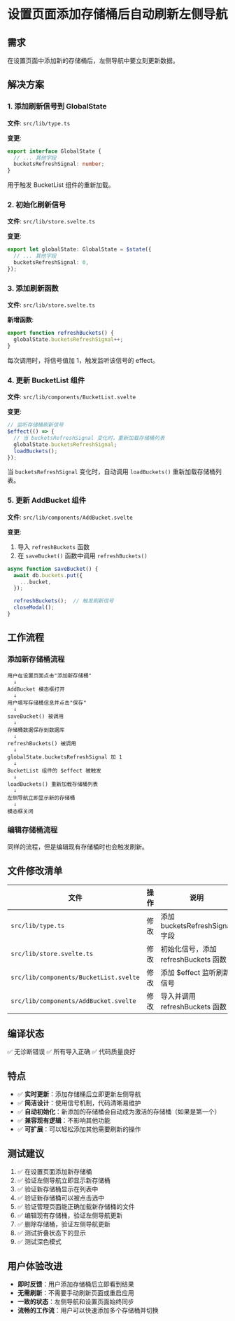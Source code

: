 # 设置页面添加存储桶后自动刷新左侧导航

## 需求

在设置页面中添加新的存储桶后，左侧导航中要立刻更新数据。

## 解决方案

### 1. 添加刷新信号到 GlobalState

**文件**: `src/lib/type.ts`

**变更**:
```typescript
export interface GlobalState {
  // ... 其他字段
  bucketsRefreshSignal: number;
}
```

用于触发 BucketList 组件的重新加载。

### 2. 初始化刷新信号

**文件**: `src/lib/store.svelte.ts`

**变更**:
```typescript
export let globalState: GlobalState = $state({
  // ... 其他字段
  bucketsRefreshSignal: 0,
});
```

### 3. 添加刷新函数

**文件**: `src/lib/store.svelte.ts`

**新增函数**:
```typescript
export function refreshBuckets() {
  globalState.bucketsRefreshSignal++;
}
```

每次调用时，将信号值加 1，触发监听该信号的 effect。

### 4. 更新 BucketList 组件

**文件**: `src/lib/components/BucketList.svelte`

**变更**:
```typescript
// 监听存储桶刷新信号
$effect(() => {
  // 当 bucketsRefreshSignal 变化时，重新加载存储桶列表
  globalState.bucketsRefreshSignal;
  loadBuckets();
});
```

当 `bucketsRefreshSignal` 变化时，自动调用 `loadBuckets()` 重新加载存储桶列表。

### 5. 更新 AddBucket 组件

**文件**: `src/lib/components/AddBucket.svelte`

**变更**:
1. 导入 `refreshBuckets` 函数
2. 在 `saveBucket()` 函数中调用 `refreshBuckets()`

```typescript
async function saveBucket() {
  await db.buckets.put({
    ...bucket,
  });

  refreshBuckets();  // 触发刷新信号
  closeModal();
}
```

## 工作流程

### 添加新存储桶流程

```
用户在设置页面点击"添加新存储桶"
  ↓
AddBucket 模态框打开
  ↓
用户填写存储桶信息并点击"保存"
  ↓
saveBucket() 被调用
  ↓
存储桶数据保存到数据库
  ↓
refreshBuckets() 被调用
  ↓
globalState.bucketsRefreshSignal 加 1
  ↓
BucketList 组件的 $effect 被触发
  ↓
loadBuckets() 重新加载存储桶列表
  ↓
左侧导航立即显示新的存储桶
  ↓
模态框关闭
```

### 编辑存储桶流程

同样的流程，但是编辑现有存储桶时也会触发刷新。

## 文件修改清单

| 文件 | 操作 | 说明 |
|------|------|------|
| `src/lib/type.ts` | 修改 | 添加 bucketsRefreshSignal 字段 |
| `src/lib/store.svelte.ts` | 修改 | 初始化信号，添加 refreshBuckets 函数 |
| `src/lib/components/BucketList.svelte` | 修改 | 添加 $effect 监听刷新信号 |
| `src/lib/components/AddBucket.svelte` | 修改 | 导入并调用 refreshBuckets 函数 |

## 编译状态

✅ 无诊断错误
✅ 所有导入正确
✅ 代码质量良好

## 特点

- ✅ **实时更新**：添加存储桶后立即更新左侧导航
- ✅ **简洁设计**：使用信号机制，代码清晰易维护
- ✅ **自动初始化**：新添加的存储桶会自动成为激活的存储桶（如果是第一个）
- ✅ **兼容现有逻辑**：不影响其他功能
- ✅ **可扩展**：可以轻松添加其他需要刷新的操作

## 测试建议

1. ✅ 在设置页面添加新存储桶
2. ✅ 验证左侧导航立即显示新存储桶
3. ✅ 验证新存储桶显示在列表中
4. ✅ 验证新存储桶可以被点击选中
5. ✅ 验证管理页面能正确加载新存储桶的文件
6. ✅ 编辑现有存储桶，验证左侧导航更新
7. ✅ 删除存储桶，验证左侧导航更新
8. ✅ 测试折叠状态下的显示
9. ✅ 测试深色模式

## 用户体验改进

- **即时反馈**：用户添加存储桶后立即看到结果
- **无需刷新**：不需要手动刷新页面或重启应用
- **一致的状态**：左侧导航和设置页面始终同步
- **流畅的工作流**：用户可以快速添加多个存储桶并切换

